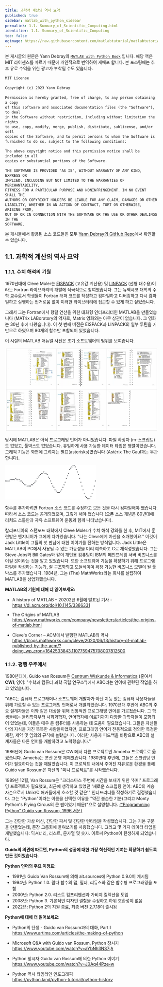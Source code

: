 ```yaml
---
title: 과학적 계산의 역사 요약
published: true
sidebar: matlab_with_python_sidebar
permalink: 1.1. Summary_of_Scientific_Computing.html
identifier: 1.1. Summary_of_Scientific_Computing
toc: false
ogimage: https://raw.githubusercontent.com/matlabtutorial/matlabtutorial.github.io/main/images/MATLAB_with_Python_Book/ogimage.jpg
---
```


본 게시글의 원문은 Yann Debray의 [`MATLAB with Python Book`](https://github.com/yanndebray/matlab-with-python-book) 입니다. 해당 책은 MIT 라이센스를 따르기 때문에 개인적으로 번역하여 재배포 합니다. 본 포스팅에는 추후 유료 수익을 위한 광고가 부착될 수도 있습니다.

    MIT License

    Copyright (c) 2023 Yann Debray

    Permission is hereby granted, free of charge, to any person obtaining a copy
    of this software and associated documentation files (the "Software"), to deal
    in the Software without restriction, including without limitation the rights
    to use, copy, modify, merge, publish, distribute, sublicense, and/or sell
    copies of the Software, and to permit persons to whom the Software is
    furnished to do so, subject to the following conditions:

    The above copyright notice and this permission notice shall be included in all
    copies or substantial portions of the Software.

    THE SOFTWARE IS PROVIDED "AS IS", WITHOUT WARRANTY OF ANY KIND, EXPRESS OR
    IMPLIED, INCLUDING BUT NOT LIMITED TO THE WARRANTIES OF MERCHANTABILITY,
    FITNESS FOR A PARTICULAR PURPOSE AND NONINFRINGEMENT. IN NO EVENT SHALL THE
    AUTHORS OR COPYRIGHT HOLDERS BE LIABLE FOR ANY CLAIM, DAMAGES OR OTHER
    LIABILITY, WHETHER IN AN ACTION OF CONTRACT, TORT OR OTHERWISE, ARISING FROM,
    OUT OF OR IN CONNECTION WITH THE SOFTWARE OR THE USE OR OTHER DEALINGS IN THE
    SOFTWARE.

본 게시물에서 활용된 소스 코드들은 모두 [Yann Debray의 GitHub Repo](https://github.com/yanndebray/matlab-with-python-book)에서 확인할 수 있습니다.

## 1.1. 과학적 계산의 역사 요약

### 1.1.1. 수치 해석의 기원

1970년대에 Cleve Moler는 [EISPACK](https://en.wikipedia.org/wiki/EISPACK) (고유값 계산용) 및 [LINPACK](https://en.wikipedia.org/wiki/LINPACK) (선형 대수용)이라는 Fortran 라이브러리의 개발에 적극적으로 참여했습니다. 그는 뉴멕시코 대학의 수학 교수로서 학생들이 Fortran 래퍼 코드를 작성하고 컴파일하고 디버깅하고 다시 컴파일하고 실행하는 번거로움 없이 이러한 라이브러리에 접근할 수 있게 하고 싶었습니다.

그래서 그는 Fortran에서 행렬 연산을 위한 대화형 인터프리터인 MATLAB을 만들었습니다 (MATrix LABoratory의 약자로, Matrix 영화와는 아무 상관이 없습니다. 그 영화는 30년 후에 나왔습니다). 이 첫 번째 버전은 EISPACK과 LINPACK의 일부 루틴을 기반으로 하였으며 80개의 함수만 포함되어 있었습니다.

이 시절의 MATLAB 매뉴얼 사진은 초기 소프트웨어의 범위를 보여줍니다.

<img src="https://raw.githubusercontent.com/matlabtutorial/matlabtutorial.github.io/main/images/MATLAB_with_Python_Book/image2.png" />

당시에 MATLAB은 아직 프로그래밍 언어가 아니었습니다. 파일 확장자 (m-스크립트)도 없었고, 툴박스도 없었습니다. 유일하게 사용 가능한 데이터 타입은 행렬이었습니다. 그래픽 기능은 화면에 그려지는 별표(asterisks)였습니다 (Astérix The Gaul과는 무관합니다).

<img src="https://raw.githubusercontent.com/matlabtutorial/matlabtutorial.github.io/main/images/MATLAB_with_Python_Book/image3.gif" />

함수를 추가하려면 Fortran 소스 코드를 수정하고 모든 것을 다시 컴파일해야 했습니다. 따라서 소스 코드는 공개되었으며, 그렇게 해야 했습니다 (오픈 소스 개념은 80년대에 리처드 스톨만과 자유 소프트웨어 운동과 함께 나타났습니다).

칼리포니아의 스탠포드 대학에서 Cleve Moler가 수치 해석 강의를 한 후, MIT에서 훈련받은 엔지니어가 그에게 다가왔습니다. "나는 Cleve에게 자신을 소개했어요." 이것이 Jack Little이 그들의 첫 만남에 대한 이야기를 전하는 방식입니다. Jack Little은 MATLAB이 PC에서 사용될 수 있는 가능성을 미리 예측하고 C로 재작성했습니다. 그는 Steve Jobs와 Bill Gates와 같이 개인용 컴퓨팅이 IBM의 메인프레임 서버 비즈니스를 이길 것이라는 것을 알고 있었습니다. 또한 소프트웨어 기능을 확장하기 위해 프로그램 파일을 작성하는 기능과, 잘 구조화되고 모듈식이며 확장 가능한 비즈니스 모델이 될 툴박스를 추가했습니다. 1984년, 그는 (The) MathWorks라는 회사를 설립하여 MATLAB을 상업화했습니다.

**MATLAB의 기원에 대해 더 읽어보세요:**

-   A history of MATLAB – 20202년 6월에 발표된 기사 -
    <https://dl.acm.org/doi/10.1145/3386331>

-   The Origins of MATLAB
    <https://www.mathworks.com/company/newsletters/articles/the-origins-of-matlab.html>

-   Cleve's Corner – ACM에서 발행한 MATLAB의 역사
    <https://blogs.mathworks.com/cleve/2020/06/13/history-of-matlab-published-by-the-acm/?doing_wp_cron=1642533843.1107759475708007812500>

### 1.1.2. 평행 우주에서

1980년대에, Guido van Rossum은 [Centrum Wiskunde & Informatica](https://en.wikipedia.org/wiki/Centrum_Wiskunde_%26_Informatica) (줄여서 **CWI**; 영어: "수학과 컴퓨터 과학 국립 연구소")에서 ABC라는 언어에 관련된 작업을 하고 있었습니다.

"ABC는 컴퓨터 프로그래머나 소프트웨어 개발자가 아닌 지능 있는 컴퓨터 사용자들을 위해 가르칠 수 있는 프로그래밍 언어로서 개발되었습니다. 1970년대 후반에 ABC의 주요 설계자들은 이와 같은 대상을 위해 전통적인 프로그래밍 언어를 가르쳤습니다. 그 학생들에는 물리학자부터 사회과학자, 언어학자에 이르기까지 다양한 과학자들이 포함되어 있었는데, 이들은 매우 큰 컴퓨터를 사용하는 데 도움이 필요했습니다. 그들은 자신들만의 지식을 가진 똑똑한 사람들이었지만, 프로그래밍 언어가 전통적으로 정의한 특정한 제한, 제약 및 임의의 규칙에 놀랐습니다. 이러한 사용자 피드백을 바탕으로 ABC의 설계자들은 다른 언어를 개발하려고 노력했습니다."

1986년에 Guido van Rossum은 CWI에서 다른 프로젝트인 Amoeba 프로젝트로 옮겼습니다. Amoeba는 분산 운영 체제였습니다. 1980년대 후반에, 그들은 스크립팅 언어가 필요하다는 것을 깨달았습니다. 이 프로젝트 내에서 주어진 자유로운 환경을 통해 Guido van Rossum은 자신의 "미니 프로젝트"를 시작했습니다.

1989년 12월, Van Rossum은 "크리스마스 주변에 시간을 보내기 위한 '취미' 프로그래밍 프로젝트가 필요했고, 최근에 생각하고 있었던 '새로운 스크립팅 언어: ABC의 계승 자손으로서 Unix/C 해커들에게 호소할 것 같은'" 인터프리터를 작성하기로 결정했습니다. 그는 "Python"이라는 이름을 선택한 이유를 "약간 불손한 기분(그리고 Monty Python's Flying Circus의 큰 팬이었기 때문)"으로 설명합니다.
[(“Programming Python” Guido van Rossum, 1996 서문)](https://www.python.org/doc/essays/foreword/)

그는 간단한 가상 머신, 간단한 파서 및 간단한 런타임을 작성했습니다. 그는 기본 구문을 만들었는데, 문장 그룹화에 들여쓰기를 사용했습니다. 그리고 몇 가지 데이터 타입을 개발했습니다: 딕셔너리, 리스트, 문자열 및 숫자. 이로써 Python이 탄생하게 되었습니다.

**Guido의 의견에 따르면, Python의 성공에 대한 가장 혁신적인 기여는 확장하기 쉽도록 만든 것이었습니다.**

**Python 언어의 주요 이정표:**
- 1991년: Guido Van Rossum에 의해 alt.sources에 Python 0.9.0이 게시됨
- 1994년: Python 1.0. 람다 함수의 맵, 필터, 리듀스와 같은 함수형 프로그래밍을 포함
- 2000년: Python 2.0. 리스트 컴프리헨션과 가비지 컬렉션을 도입
- 2008년: Python 3. 기본적인 디자인 결함을 수정하고 하위 호환성이 없음
- 2022년: Python 2의 지원 종료, 최종 버전 2.7.18이 출시됨

**Python에 대해 더 읽어보세요:**

- Python의 탄생 - Guido van Rossum과의 대화, Part I  
  <https://www.artima.com/articles/the-making-of-python>

- Microsoft Q&A with Guido van Rossum, Python 창시자  
  <https://www.youtube.com/watch?v=aYbNh3NS7jA>

- Python 창시자 Guido van Rossum에 의한 Python 이야기  
  <https://www.youtube.com/watch?v=J0Aq44Pze-w>

- Python 역사 타임라인 인포그래픽  
  <https://python.land/python-tutorial/python-history>